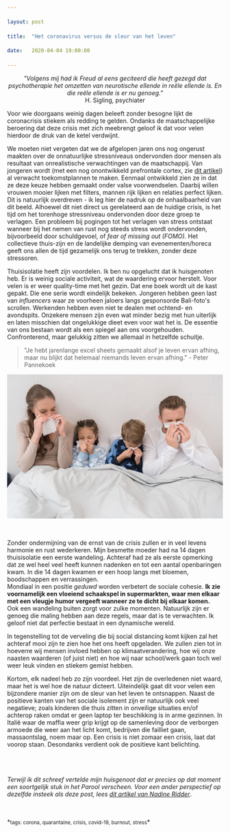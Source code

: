```yaml
---

layout: post

title:  "Het coronavirus versus de sleur van het leven"

date:   2020-04-04 19:00:00

---
```

*<center>"Volgens mij had ik Freud al eens geciteerd die heeft gezegd dat psychotherapie het omzetten van neurotische ellende in reële ellende is. En die reële ellende is er nu genoeg."</center>* <center>H. Sigling, psychiater </center>

Voor wie doorgaans weinig dagen beleeft zonder besogne lijkt de coronacrisis stiekem als redding te gelden. Ondanks de maatschappelijke beroering dat deze crisis met zich meebrengt geloof ik dat voor velen hierdoor de druk van de ketel verdwijnt. 

We moeten niet vergeten dat we de afgelopen jaren ons nog ongerust maakten over de onnatuurlijke stressniveaus ondervonden door mensen als resultaat van onrealistische verwachtingen van de maatschappij. Van jongeren wordt (met een nog onontwikkeld prefrontale cortex, zie [dit artikel](https://www.nrc.nl/advertentie/onvz/een-kijkje-in-het-puberbrein)) al verwacht toekomstplannen te maken. Eenmaal ontwikkeld zien ze in dat ze deze keuze hebben gemaakt onder valse voorwendselen. Daarbij willen vrouwen mooier lijken met filters, mannen rijk lijken en relaties perfect lijken. Dit is natuurlijk overdreven - ik leg hier de nadruk op de onhaalbaarheid van dit beeld. 
Alhoewel dit niet direct us gerelateerd aan de huidige crisis, is het tijd om het torenhoge stressniveau ondervonden door deze groep te verlagen. 
Een probleem bij pogingen tot het verlagen van stress ontstaat wanneer bij het nemen van rust nog steeds stress wordt ondervonden, bijvoorbeeld door schuldgevoel, of *fear of missing out (FOMO).* Het collectieve thuis-zijn en de landelijke demping van evenementen/horeca geeft ons allen de tijd gezamelijk ons terug te trekken, zonder deze stressoren. 

Thuisisolatie heeft zijn voordelen. Ik ben nu opgelucht dat ik huisgenoten heb. Er is weinig sociale activiteit, wat de waardering ervoor herstelt. Voor velen is er weer quality-time met het gezin. Dat ene boek wordt uit de kast gepakt. Die ene serie wordt eindelijk bekeken. Jongeren hebben geen last van *influencers* waar ze voorheen jaloers langs gesponsorde Bali-foto's scrollen. Werkenden hebben even niet te dealen met ochtend- en avondspits. Onzekere mensen zijn even wat minder bezig met hun uiterlijk en laten misschien dat ongelukkige dieet even voor wat het is. De essentie van ons bestaan wordt als een spiegel aan ons voorgehouden. Confronterend, maar gelukkig zitten we allemaal in hetzelfde schuitje.
>  "Je hebt jarenlange excel sheets gemaakt alsof je leven ervan afhing, maar nu blijkt dat helemaal niemands leven ervan afhing." - Peter Pannekoek


![home](/typora_blogs/home-2019.png)


<br>

Zonder ondermijning van de ernst van de crisis zullen er in veel levens harmonie en rust wederkeren. Mijn besmette moeder had na 14 dagen thuisisolatie een eerste wandeling. Achteraf had ze als eerste opmerking dat ze wel heel veel heeft kunnen nadenken en tot een aantal openbaringen kwam. In die 14 dagen kwamen er een hoop langs met bloemen, boodschappen en verrassingen.<br> 
Mondiaal in een positie *geduwd* worden verbetert de sociale cohesie. **Ik zie voornamelijk een vloeiend schaakspel in supermarkten, waar men elkaar met een vleugje humor vergeeft wanneer ze te dicht bij elkaar komen.** Ook een wandeling buiten zorgt voor zulke momenten. Natuurlijk zijn er genoeg die maling hebben aan deze regels, maar dat is te verwachten. Ik geloof niet dat perfectie bestaat in een dynamische wereld. 

In tegenstelling tot de verveling die bij social distancing komt kijken zal het achteraf mooi zijn te zien hoe het ons heeft opgeladen. We zullen zien tot in hoeverre wij mensen invloed hebben op klimaatverandering, hoe wij onze naasten waarderen (of juist niet) en hoe wij naar school/werk gaan toch wel weer leuk vinden en stiekem gemist hebben. 

Kortom, elk nadeel heb zo zijn voordeel. Het zijn de overledenen niet waard, maar het is wel hoe de natuur dicteert. Uiteindelijk gaat dit voor velen een bijzondere manier zijn om de sleur van het leven te ontsnappen.
Naast de positieve kanten van het sociale isolement zijn er natuurlijk ook veel negatieve; zoals kinderen die thuis zitten in onveilige situaties en/of achterop raken omdat er geen laptop ter beschikking is in arme gezinnen. In Italië waar de maffia weer grip krijgt op de samenleving door de verborgen armoede die weer aan het licht komt, bedrijven die failliet gaan, massaontslag, noem maar op. Een crisis is niet zomaar een crisis, laat dat voorop staan. Desondanks verdient ook de positieve kant belichting. 



<br><br><br>
*Terwijl ik dit schreef vertelde mijn huisgenoot dat er precies op dat moment een soortgelijk stuk in het Parool verscheen. Voor een ander perspectief op dezelfde insteek als deze post, lees [dit artikel van Nadine Ridder](https://www.parool.nl/columns-opinie/een-stressvrij-gezond-en-dus-rijk-leven-met-minder-prikkels~b10d798e/)*. 








<br>
<br>
*<small>tags: corona, quarantaine, crisis, covid-19, burnout, stress</small>*

